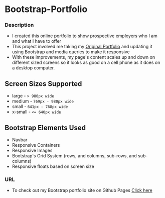 # Bootstrap-Portfolio

### Description
* I created this online portfolio to show prospective employers who I am and what I have to offer
* This project involved me taking my [Original Portfolio](https://github.com/alexcoulter/my-portfolio) and updating it using Bootstrap and media queries to make it responsive
* With these improvements, my page's content scales up and down on different sized screens so it looks as good on a cell phone as it does on a desktop computer.

## Screen Sizes Supported
* large - `> 980px wide`
* medium - `769px - 980px wide`
* small - `641px - 768px wide`
* x-small - `<= 640px wide`

## Bootstrap Elements Used
* Navbar
* Responsive Containers
* Responsive Images
* Bootstrap's Grid System (rows, and columns, sub-rows, and sub-columns)
* Responsive floats based on screen size

### URL
* To check out my  Bootstrap portfolio site on Github Pages [Click here](https://alexcoulter.github.io/Bootstrap-Portfolio/)
